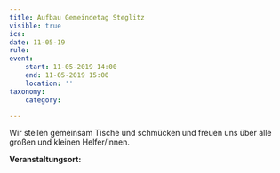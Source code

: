 ```yaml
---
title: Aufbau Gemeindetag Steglitz
visible: true
ics: 
date: 11-05-19
rule: 
event:
	start: 11-05-2019 14:00
	end: 11-05-2019 15:00
	location: ''
taxonomy:
	category: 

---
```

Wir stellen gemeinsam Tische und schmücken und freuen uns über alle großen und kleinen Helfer/innen.


**Veranstaltungsort:** 

